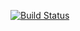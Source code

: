 [![Build Status](https://travis-ci.org/SokratisVidros/bossy-cat.svg?branch=master)](https://travis-ci.org/SokratisVidros/bossy-cat)
